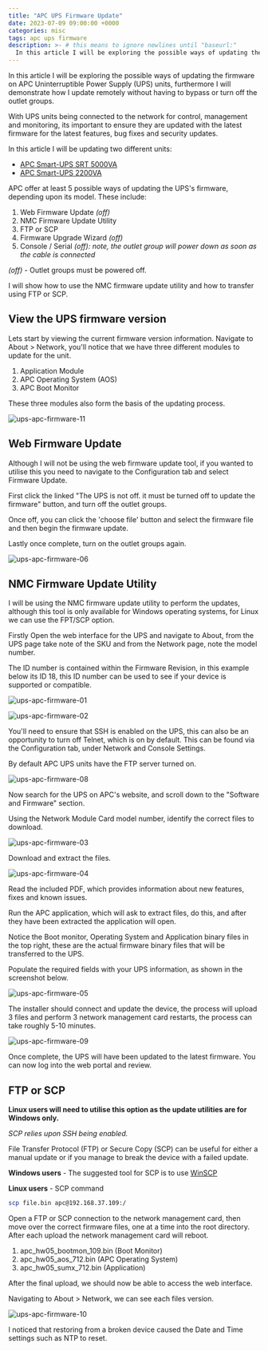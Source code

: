 ```yaml
---
title: "APC UPS Firmware Update"
date: 2023-07-09 09:00:00 +0000
categories: misc
tags: apc ups firmware
description: >- # this means to ignore newlines until "baseurl:"
  In this article I will be exploring the possible ways of updating the firmware on APC Uninterruptible Power Supply units, furthermore I will demonstrate how I update remotely without having to bypass or turn off the outlet groups.
---
```


In this article I will be exploring the possible ways of updating the firmware on APC Uninterruptible Power Supply (UPS) units, furthermore I will demonstrate how I update remotely without having to bypass or turn off the outlet groups.

With UPS units being connected to the network for control, management and monitoring, its important to ensure they are updated with the latest firmware for the latest features, bug fixes and security updates.

In this article I will be updating two different units:

* [APC Smart-UPS SRT 5000VA](https://www.apc.com/ae/en/product/SRT5KRMXLI/apc-smartups-srt-5000va-rm-230v/)
* [APC Smart-UPS 2200VA](https://www.apc.com/ae/en/product/SMT2200RMI2U/apc-smartups-line-interactive-2200va-rackmount-2u-230v-8x-iec-c13+1x-iec-c19-outlets-smartslot-avr-lcd/)

APC offer at least 5 possible ways of updating the UPS's firmware, depending upon its model. These include:

1. Web Firmware Update *(off)*
2. NMC Firmware Update Utility
3. FTP or SCP
4. Firmware Upgrade Wizard *(off)*
5. Console / Serial *(off): note, the outlet group will power down as soon as the cable is connected*

*(off)* - Outlet groups must be powered off.

I will show how to use the NMC firmware update utility and how to transfer using FTP or SCP.

## View the UPS firmware version

Lets start by viewing the current firmware version information. Navigate to About > Network, you'll notice that we have three different modules to update for the unit.

1. Application Module
2. APC Operating System (AOS)
3. APC Boot Monitor

These three modules also form the basis of the updating process.

![ups-apc-firmware-11](/assets/images/posts/ups-apc-firmware-11.png)

## Web Firmware Update

Although I will not be using the web firmware update tool, if you wanted to utilise this you need to navigate to the Configuration tab and select Firmware Update.

First click the linked "The UPS is not off. it must be turned off to update the firmware" button, and turn off the outlet groups.

Once off, you can click the 'choose file' button and select the firmware file and then begin the firmware update.

Lastly once complete, turn on the outlet groups again.

![ups-apc-firmware-06](/assets/images/posts/ups-apc-firmware-06.png)

## NMC Firmware Update Utility

I will be using the NMC firmware update utility to perform the updates, although this tool is only available for Windows operating systems, for Linux we can use the FPT/SCP option.

Firstly Open the web interface for the UPS and navigate to About, from the UPS page take note of the SKU and from the Network page, note the model number.

The ID number is contained within the Firmware Revision, in this example below its ID 18, this ID number can be used to see if your device is supported or compatible.

![ups-apc-firmware-01](/assets/images/posts/ups-apc-firmware-01.png)

![ups-apc-firmware-02](/assets/images/posts/ups-apc-firmware-02.png)

You'll need to ensure that SSH is enabled on the UPS, this can also be an opportunity to turn off Telnet, which is on by default. This can be found via the Configuration tab, under Network and Console Settings.

By default APC UPS units have the FTP server turned on.

![ups-apc-firmware-08](/assets/images/posts/ups-apc-firmware-08.png)

Now search for the UPS on APC's website, and scroll down to the "Software and Firmware" section.

Using the Network Module Card model number, identify the correct files to download.

![ups-apc-firmware-03](/assets/images/posts/ups-apc-firmware-03.png)

Download and extract the files.

![ups-apc-firmware-04](/assets/images/posts/ups-apc-firmware-04.png)

Read the included PDF, which provides information about new features, fixes and known issues.

Run the APC application, which will ask to extract files, do this, and after they have been extracted the application will open.

Notice the Boot monitor, Operating System and Application binary files in the top right, these are the actual firmware binary files that will be transferred to the UPS.

Populate the required fields with your UPS information, as shown in the screenshot below.

![ups-apc-firmware-05](/assets/images/posts/ups-apc-firmware-05.png)

The installer should connect and update the device, the process will upload 3 files and perform 3 network management card restarts, the process can take roughly 5-10 minutes.

![ups-apc-firmware-09](/assets/images/posts/ups-apc-firmware-09.png)

Once complete, the UPS will have been updated to the latest firmware. You can now log into the web portal and review.

## FTP or SCP

**Linux users will need to utilise this option as the update utilities are for Windows only.**

*SCP relies upon SSH being enabled.*

File Transfer Protocol (FTP) or Secure Copy (SCP) can be useful for either a manual update or if you manage to break the device with a failed update.

**Windows users** - The suggested tool for SCP is to use [WinSCP](https://winscp.net/eng/index.php)

**Linux users** - SCP command

```bash
scp file.bin apc@192.168.37.109:/
```

Open a FTP or SCP connection to the network management card, then move over the correct firmware files, one at a time into the root directory. After each upload the network management card will reboot.

1. apc_hw05_bootmon_109.bin (Boot Monitor)
2. apc_hw05_aos_712.bin (APC Operating System)
3. apc_hw05_sumx_712.bin (Application)

After the final upload, we should now be able to access the web interface.

Navigating to About > Network, we can see each files version.

![ups-apc-firmware-10](/assets/images/posts/ups-apc-firmware-10.png)

I noticed that restoring from a broken device caused the Date and Time settings such as NTP to reset.